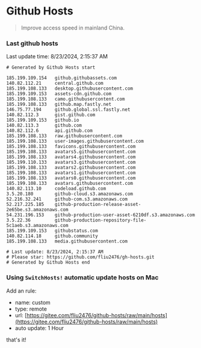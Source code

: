 # Github Hosts

> Improve access speed in mainland China.

### Last github hosts

Last update time: 8/23/2024, 2:15:37 AM

```base
# Generated by Github Hosts start 

185.199.109.154   github.githubassets.com
140.82.112.21     central.github.com
185.199.108.133   desktop.githubusercontent.com
185.199.109.153   assets-cdn.github.com
185.199.108.133   camo.githubusercontent.com
185.199.108.133   github.map.fastly.net
146.75.77.194     github.global.ssl.fastly.net
140.82.112.3      gist.github.com
185.199.109.153   github.io
140.82.113.3      github.com
140.82.112.6      api.github.com
185.199.108.133   raw.githubusercontent.com
185.199.108.133   user-images.githubusercontent.com
185.199.108.133   favicons.githubusercontent.com
185.199.108.133   avatars5.githubusercontent.com
185.199.108.133   avatars4.githubusercontent.com
185.199.110.133   avatars3.githubusercontent.com
185.199.108.133   avatars2.githubusercontent.com
185.199.108.133   avatars1.githubusercontent.com
185.199.108.133   avatars0.githubusercontent.com
185.199.108.133   avatars.githubusercontent.com
140.82.113.10     codeload.github.com
3.5.20.180        github-cloud.s3.amazonaws.com
52.216.32.241     github-com.s3.amazonaws.com
52.217.225.185    github-production-release-asset-2e65be.s3.amazonaws.com
54.231.196.153    github-production-user-asset-6210df.s3.amazonaws.com
3.5.22.36         github-production-repository-file-5c1aeb.s3.amazonaws.com
185.199.109.153   githubstatus.com
140.82.114.18     github.community
185.199.108.133   media.githubusercontent.com

# Last update: 8/23/2024, 2:15:37 AM
# Please star: https://github.com/fliu2476/gh-hosts.git
# Generated by Github Hosts end
```

### Using `SwitchHosts!` automatic update hosts on Mac
Add an rule:
- name: custom
- type: remote
- url: [https://gitee.com/fliu2476/github-hosts/raw/main/hosts](https://gitee.com/fliu2476/github-hosts/raw/main/hosts)
- auto update: 1 Hour

that's it!

